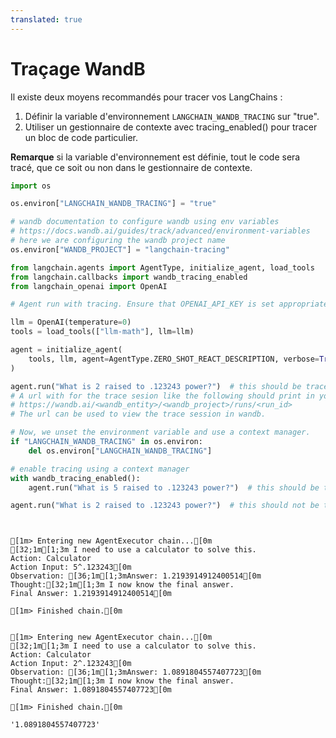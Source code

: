 ```yaml
---
translated: true
---
```


# Traçage WandB

Il existe deux moyens recommandés pour tracer vos LangChains :

1. Définir la variable d'environnement `LANGCHAIN_WANDB_TRACING` sur "true".
1. Utiliser un gestionnaire de contexte avec tracing_enabled() pour tracer un bloc de code particulier.

**Remarque** si la variable d'environnement est définie, tout le code sera tracé, que ce soit ou non dans le gestionnaire de contexte.

```python
import os

os.environ["LANGCHAIN_WANDB_TRACING"] = "true"

# wandb documentation to configure wandb using env variables
# https://docs.wandb.ai/guides/track/advanced/environment-variables
# here we are configuring the wandb project name
os.environ["WANDB_PROJECT"] = "langchain-tracing"

from langchain.agents import AgentType, initialize_agent, load_tools
from langchain.callbacks import wandb_tracing_enabled
from langchain_openai import OpenAI
```

```python
# Agent run with tracing. Ensure that OPENAI_API_KEY is set appropriately to run this example.

llm = OpenAI(temperature=0)
tools = load_tools(["llm-math"], llm=llm)
```

```python
agent = initialize_agent(
    tools, llm, agent=AgentType.ZERO_SHOT_REACT_DESCRIPTION, verbose=True
)

agent.run("What is 2 raised to .123243 power?")  # this should be traced
# A url with for the trace sesion like the following should print in your console:
# https://wandb.ai/<wandb_entity>/<wandb_project>/runs/<run_id>
# The url can be used to view the trace session in wandb.
```

```python
# Now, we unset the environment variable and use a context manager.
if "LANGCHAIN_WANDB_TRACING" in os.environ:
    del os.environ["LANGCHAIN_WANDB_TRACING"]

# enable tracing using a context manager
with wandb_tracing_enabled():
    agent.run("What is 5 raised to .123243 power?")  # this should be traced

agent.run("What is 2 raised to .123243 power?")  # this should not be traced
```

```output


[1m> Entering new AgentExecutor chain...[0m
[32;1m[1;3m I need to use a calculator to solve this.
Action: Calculator
Action Input: 5^.123243[0m
Observation: [36;1m[1;3mAnswer: 1.2193914912400514[0m
Thought:[32;1m[1;3m I now know the final answer.
Final Answer: 1.2193914912400514[0m

[1m> Finished chain.[0m


[1m> Entering new AgentExecutor chain...[0m
[32;1m[1;3m I need to use a calculator to solve this.
Action: Calculator
Action Input: 2^.123243[0m
Observation: [36;1m[1;3mAnswer: 1.0891804557407723[0m
Thought:[32;1m[1;3m I now know the final answer.
Final Answer: 1.0891804557407723[0m

[1m> Finished chain.[0m
```

```output
'1.0891804557407723'
```

